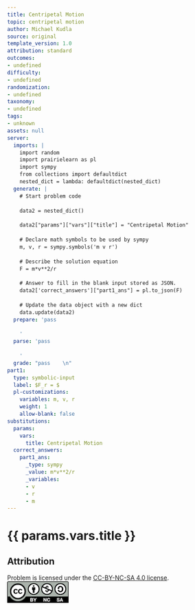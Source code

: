 ```yaml
---
title: Centripetal Motion
topic: centripetal motion
author: Michael Kudla
source: original
template_version: 1.0
attribution: standard
outcomes:
- undefined
difficulty:
- undefined
randomization:
- undefined
taxonomy:
- undefined
tags:
- unknown
assets: null
server:
  imports: |
    import random
    import prairielearn as pl
    import sympy
    from collections import defaultdict
    nested_dict = lambda: defaultdict(nested_dict)
  generate: |
    # Start problem code

    data2 = nested_dict()

    data2["params"]["vars"]["title"] = "Centripetal Motion"

    # Declare math symbols to be used by sympy
    m, v, r = sympy.symbols('m v r')

    # Describe the solution equation
    F = m*v**2/r

    # Answer to fill in the blank input stored as JSON.
    data2['correct_answers']["part1_ans"] = pl.to_json(F)

    # Update the data object with a new dict
    data.update(data2)
  prepare: 'pass

    '
  parse: 'pass

    '
  grade: "pass    \n"
part1:
  type: symbolic-input
  label: $F_r = $
  pl-customizations:
    variables: m, v, r
    weight: 1
    allow-blank: false
substitutions:
  params:
    vars:
      title: Centripetal Motion
  correct_answers:
    part1_ans:
      _type: sympy
      _value: m*v**2/r
      _variables:
      - v
      - r
      - m
---
```

# {{ params.vars.title }}

## Attribution

Problem is licensed under the [CC-BY-NC-SA 4.0 license](https://creativecommons.org/licenses/by-nc-sa/4.0/).
![The Creative Commons 4.0 license requiring attribution-BY, non-commercial-NC, and share-alike-SA license.](https://raw.githubusercontent.com/firasm/bits/master/by-nc-sa.png)